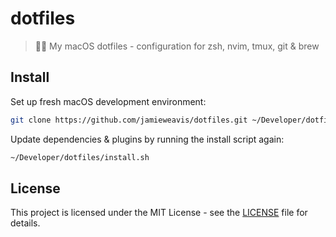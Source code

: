 # dotfiles

> 👨‍💻️ My macOS dotfiles - configuration for zsh, nvim, tmux, git & brew

## Install

Set up fresh macOS development environment:

```bash
git clone https://github.com/jamieweavis/dotfiles.git ~/Developer/dotfiles && ~/Developer/dotfiles/install.sh
```

Update dependencies & plugins by running the install script again:

```bash
~/Developer/dotfiles/install.sh
```

## License

This project is licensed under the MIT License - see the [LICENSE](LICENSE) file for details.
